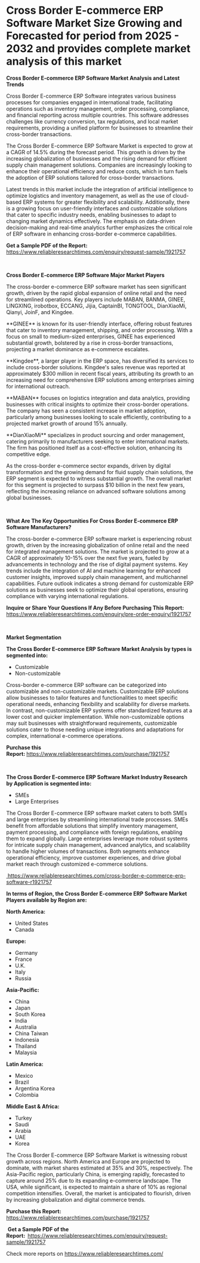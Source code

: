 <p><h1>Cross Border E-commerce ERP Software Market Size Growing and Forecasted for period from 2025 - 2032 and provides complete market analysis of this market</h1></p><p><strong>Cross Border E-commerce ERP Software Market Analysis and Latest Trends</strong></p>
<p><p>Cross Border E-commerce ERP Software integrates various business processes for companies engaged in international trade, facilitating operations such as inventory management, order processing, compliance, and financial reporting across multiple countries. This software addresses challenges like currency conversion, tax regulations, and local market requirements, providing a unified platform for businesses to streamline their cross-border transactions.</p><p>The Cross Border E-commerce ERP Software Market is expected to grow at a CAGR of 14.5% during the forecast period. This growth is driven by the increasing globalization of businesses and the rising demand for efficient supply chain management solutions. Companies are increasingly looking to enhance their operational efficiency and reduce costs, which in turn fuels the adoption of ERP solutions tailored for cross-border transactions.</p><p>Latest trends in this market include the integration of artificial intelligence to optimize logistics and inventory management, as well as the use of cloud-based ERP systems for greater flexibility and scalability. Additionally, there is a growing focus on user-friendly interfaces and customizable solutions that cater to specific industry needs, enabling businesses to adapt to changing market dynamics effectively. The emphasis on data-driven decision-making and real-time analytics further emphasizes the critical role of ERP software in enhancing cross-border e-commerce capabilities.</p></p>
<p><strong>Get a Sample PDF of the Report:&nbsp;</strong> <a href="https://www.reliableresearchtimes.com/enquiry/request-sample/1921757?utm_campaign=2934&utm_medium=2&utm_source=Github&utm_content=ia&utm_term=11032025&utm_id=cross-border-e-commerce-erp-software">https://www.reliableresearchtimes.com/enquiry/request-sample/1921757</a></p>
<p>&nbsp;</p>
<p><strong>Cross Border E-commerce ERP Software Major Market Players</strong></p>
<p><p>The cross-border e-commerce ERP software market has seen significant growth, driven by the rapid global expansion of online retail and the need for streamlined operations. Key players include MABAN, BANMA, GINEE, LINGXING, irobotbox, ECCANG, Jijia, CaptainBI, TONGTOOL, DianXiaoMi, Qianyi, JoinF, and Kingdee.</p><p>**GINEE** is known for its user-friendly interface, offering robust features that cater to inventory management, shipping, and order processing. With a focus on small to medium-sized enterprises, GINEE has experienced substantial growth, bolstered by a rise in cross-border transactions, projecting a market dominance as e-commerce escalates.</p><p>**Kingdee**, a larger player in the ERP space, has diversified its services to include cross-border solutions. Kingdee's sales revenue was reported at approximately $300 million in recent fiscal years, attributing its growth to an increasing need for comprehensive ERP solutions among enterprises aiming for international outreach.</p><p>**MABAN** focuses on logistics integration and data analytics, providing businesses with critical insights to optimize their cross-border operations. The company has seen a consistent increase in market adoption, particularly among businesses looking to scale efficiently, contributing to a projected market growth of around 15% annually.</p><p>**DianXiaoMi** specializes in product sourcing and order management, catering primarily to manufacturers seeking to enter international markets. The firm has positioned itself as a cost-effective solution, enhancing its competitive edge.</p><p>As the cross-border e-commerce sector expands, driven by digital transformation and the growing demand for fluid supply chain solutions, the ERP segment is expected to witness substantial growth. The overall market for this segment is projected to surpass $10 billion in the next few years, reflecting the increasing reliance on advanced software solutions among global businesses.</p></p>
<p>&nbsp;</p>
<p><strong>What Are The Key Opportunities For Cross Border E-commerce ERP Software Manufacturers?</strong></p>
<p><p>The cross-border e-commerce ERP software market is experiencing robust growth, driven by the increasing globalization of online retail and the need for integrated management solutions. The market is projected to grow at a CAGR of approximately 10-15% over the next five years, fueled by advancements in technology and the rise of digital payment systems. Key trends include the integration of AI and machine learning for enhanced customer insights, improved supply chain management, and multichannel capabilities. Future outlook indicates a strong demand for customizable ERP solutions as businesses seek to optimize their global operations, ensuring compliance with varying international regulations.</p></p>
<p><strong>Inquire or Share Your Questions If Any Before Purchasing This Report:</strong> <a href="https://www.reliableresearchtimes.com/enquiry/pre-order-enquiry/1921757?utm_campaign=2934&utm_medium=2&utm_source=Github&utm_content=ia&utm_term=11032025&utm_id=cross-border-e-commerce-erp-software">https://www.reliableresearchtimes.com/enquiry/pre-order-enquiry/1921757</a></p>
<p>&nbsp;</p>
<p><strong>Market Segmentation</strong></p>
<p><strong>The Cross Border E-commerce ERP Software Market Analysis by types is segmented into:</strong></p>
<p><ul><li>Customizable</li><li>Non-customizable</li></ul></p>
<p><p>Cross-border e-commerce ERP software can be categorized into customizable and non-customizable markets. Customizable ERP solutions allow businesses to tailor features and functionalities to meet specific operational needs, enhancing flexibility and scalability for diverse markets. In contrast, non-customizable ERP systems offer standardized features at a lower cost and quicker implementation. While non-customizable options may suit businesses with straightforward requirements, customizable solutions cater to those needing unique integrations and adaptations for complex, international e-commerce operations.</p></p>
<p><strong>Purchase this Report:&nbsp;</strong><a href="https://www.reliableresearchtimes.com/purchase/1921757?utm_campaign=2934&utm_medium=2&utm_source=Github&utm_content=ia&utm_term=11032025&utm_id=cross-border-e-commerce-erp-software">https://www.reliableresearchtimes.com/purchase/1921757</a></p>
<p>&nbsp;</p>
<p><strong>The Cross Border E-commerce ERP Software Market Industry Research by Application is segmented into:</strong></p>
<p><ul><li>SMEs</li><li>Large Enterprises</li></ul></p>
<p><p>The Cross Border E-commerce ERP software market caters to both SMEs and large enterprises by streamlining international trade processes. SMEs benefit from affordable solutions that simplify inventory management, payment processing, and compliance with foreign regulations, enabling them to expand globally. Large enterprises leverage more robust systems for intricate supply chain management, advanced analytics, and scalability to handle higher volumes of transactions. Both segments enhance operational efficiency, improve customer experiences, and drive global market reach through customized e-commerce solutions.</p></p>
<p><a href="https://www.reliableresearchtimes.com/cross-border-e-commerce-erp-software-r1921757?utm_campaign=2934&utm_medium=2&utm_source=Github&utm_content=ia&utm_term=11032025&utm_id=cross-border-e-commerce-erp-software">&nbsp;https://www.reliableresearchtimes.com/cross-border-e-commerce-erp-software-r1921757</a></p>
<p><strong>In terms of Region, the Cross Border E-commerce ERP Software Market Players available by Region are:</strong></p>
<p>
    <p> <strong> North America: </strong>
        <ul>
            <li>United States</li>
            <li>Canada</li>
        </ul>
        </p> 
    <p> <strong> Europe: </strong>
        <ul>
            <li>Germany</li>
            <li>France</li>
            <li>U.K.</li>
            <li>Italy</li>
            <li>Russia</li>
        </ul>
        </p> 
    <p> <strong> Asia-Pacific: </strong>
        <ul>
            <li>China</li>
            <li>Japan</li>
            <li>South Korea</li>
            <li>India</li>
            <li>Australia</li>
            <li>China Taiwan</li>
            <li>Indonesia</li>
            <li>Thailand</li>
            <li>Malaysia</li>
        </ul>
        </p> 
    <p> <strong> Latin America: </strong>
        <ul>
            <li>Mexico</li>
            <li>Brazil</li>
            <li>Argentina Korea</li>
            <li>Colombia</li>
        </ul>
        </p> 
    <p> <strong> Middle East & Africa: </strong>
        <ul>
            <li>Turkey</li>
            <li>Saudi</li>
            <li>Arabia</li>
            <li>UAE</li>
            <li>Korea</li>
        </ul>
    </p>
    </p>
<p><p>The Cross Border E-commerce ERP Software Market is witnessing robust growth across regions. North America and Europe are projected to dominate, with market shares estimated at 35% and 30%, respectively. The Asia-Pacific region, particularly China, is emerging rapidly, forecasted to capture around 25% due to its expanding e-commerce landscape. The USA, while significant, is expected to maintain a share of 10% as regional competition intensifies. Overall, the market is anticipated to flourish, driven by increasing globalization and digital commerce trends.</p></p>
<p><strong>Purchase this Report: </strong><a href="https://www.reliableresearchtimes.com/purchase/1921757?utm_campaign=2934&utm_medium=2&utm_source=Github&utm_content=ia&utm_term=11032025&utm_id=cross-border-e-commerce-erp-software">https://www.reliableresearchtimes.com/purchase/1921757</a></p>
<p>&nbsp;<strong>Get a Sample PDF of the Report:&nbsp;&nbsp;</strong><a href="https://www.reliableresearchtimes.com/enquiry/request-sample/1921757?utm_campaign=2934&utm_medium=2&utm_source=Github&utm_content=ia&utm_term=11032025&utm_id=cross-border-e-commerce-erp-software">https://www.reliableresearchtimes.com/enquiry/request-sample/1921757</a></p>
<p><strong></strong></p>
<p>Check more reports on <a href="https://www.reliableresearchtimes.com/?utm_campaign=2934&utm_medium=2&utm_source=Github&utm_content=ia&utm_term=11032025&utm_id=cross-border-e-commerce-erp-software">https://www.reliableresearchtimes.com/</a></p>
